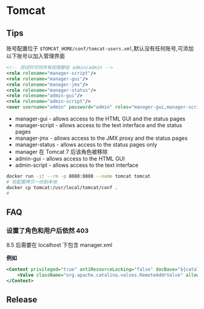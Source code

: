 # Tomcat

## Tips

账号配置位于 `$TOMCAT_HOME/conf/tomcat-users.xml`,默认没有任何账号,可添加以下账号以加入管理界面

```xml
<!-- 测试时可将所有权限都给 admin/admin -->
<role rolename="manager-script"/>
<role rolename="manager-gui"/>
<role rolename="manager-jmx"/>
<role rolename="manager-status"/>
<role rolename="admin-gui"/>
<role rolename="admin-script"/>
<user username="admin" password="admin" roles="manager-gui,manager-script,manager-jmx,manager-status,admin-gui,admin-script"/>
```

* manager-gui - allows access to the HTML GUI and the status pages
* manager-script - allows access to the text interface and the status pages
* manager-jmx - allows access to the JMX proxy and the status pages
* manager-status - allows access to the status pages only
* manager 在 Tomcat 7 后该角色被移除
* admin-gui - allows access to the HTML GUI
* admin-script - allows access to the text interface

```bash
docker run -it --rm -p 8080:8080 --name tomcat tomcat
# 将配置拷贝一份到本地
docker cp tomcat:/usr/local/tomcat/conf .
#
```

## FAQ
### 设置了角色和用户后依然 403
8.5 后需要在 localhost 下包含 manager.xml

__例如__

```xml
<Context privileged="true" antiResourceLocking="false" docBase="${catalina.home}/webapps/manager">
    <Valve className="org.apache.catalina.valves.RemoteAddrValve" allow="^.*$" />
</Context>
```

## Release
